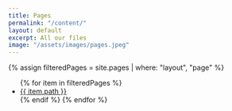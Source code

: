 ```yaml
---
title: Pages
permalink: "/content/"
layout: default
excerpt: All our files
image: "/assets/images/pages.jpeg"
---
```

<!-- Content -->
<main class="p-3" aria-label="Content">
    <section class="container">
        <div class="row row-cols-1 row-cols-md-3">
            {% assign filteredPages = site.pages | where: "layout", "page" %}
            <ul>
            {% for item in filteredPages %}
                <li><a href="{{ item.path | absolute_url }}">{{ item.path }}</a></li>
            {% endif %}
            {% endfor %}
            </ul>
        </div>
    </section>
</main>